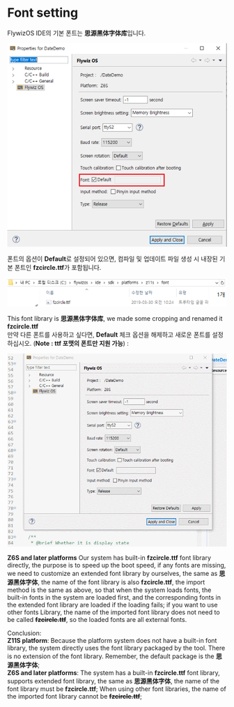 
# Font setting
 FlywizOS IDE의 기본 폰트는 **思源黑体字体库**입니다.

![](images/font_setting.png)

 폰트의 옵션이 **Default**로 설정되어 있으면, 컴파일 및 업데이트 파일 생성 시 내장된 기본 폰트인 **fzcircle.ttf**가 포함됩니다.

![](images/font_path.png)

This font library is **思源黑体字体库**, we made some cropping and renamed it **fzcircle.ttf**<br/>만약 다른 폰트를 사용하고 싶다면, **Default** 체크 옵션을 해제하고 새로운 폰트를 설정하십시오. (**Note : ttf 포맷의 폰트만 지원 가능**) :

![](images/load_ttf.gif)

 **Z6S and later platforms** Our system has built-in **fzcircle.ttf** font library directly, the purpose is to speed up the boot speed, if any fonts are missing, we need to customize an extended font library by ourselves, the same as **思源黑体字体**, the name of the font library is also **fzcircle.ttf**, the import method is the same as above, so that when the system loads fonts, the built-in fonts in the system are loaded first, and the corresponding fonts in the extended font library are loaded if the loading fails; if you want to use other fonts Library, the name of the imported font library does not need to be called **~~fzcircle.ttf~~**, so the loaded fonts are all external fonts.<br/>

Conclusion:<br/>
**Z11S platform**: Because the platform system does not have a built-in font library, the system directly uses the font library packaged by the tool. There is no extension of the font library. Remember, the default package is the **思源黑体字体**;<br/>
**Z6S and later platforms**: The system has a built-in **fzcircle.ttf** font library, supports extended font library, the same as **思源黑体字体**, the name of the font library must be **fzcircle.ttf**; When using other font libraries, the name of the imported font library cannot be **~~fzcircle.ttf~~**;

